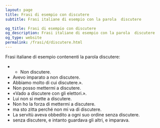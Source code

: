 ```yaml
---
layout: page
title: Frasi di esempio con discutere 
subtitle: Frasi italiane di esempio con la parola  discutere

og_title: Frasi di esempio con discutere 
og_description: Frasi italiane di esempio con la parola  discutere
og_type: website
permalink: /frasi/d/discutere.html
---
```


Frasi italiane di esempio contenenti la parola discutere:


- - Non discutere.
- Avevo imparato a non discutere.
- Abbiamo molto di cui discutere.».
- Non posso mettermi a discutere.
- «Vado a discutere con gli elettori.».
- Lui non si mette a discutere.
- Non ho la forza di mettermi a discutere.
- ma sto zitta perché non mi va di discutere.
- La servitù aveva obbedito a ogni suo ordine senza discutere.
- senza discutere, e intanto guardava gli altri, e imparava.
